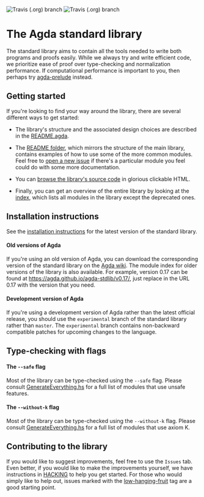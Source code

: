 ![Travis (.org) branch](https://img.shields.io/travis/agda/agda-stdlib/master?label=master)
![Travis (.org) branch](https://img.shields.io/travis/agda/agda-stdlib/experimental?label=experimental)


The Agda standard library
=========================

The standard library aims to contain all the tools needed to write both
programs and proofs easily. While we always try and write efficient
code, we prioritize ease of proof over type-checking and normalization
performance. If computational performance is important to you, then
perhaps try [agda-prelude](https://github.com/UlfNorell/agda-prelude)
instead.

## Getting started

If you're looking to find your way around the library, there are several
different ways to get started:

- The library's structure and the associated design choices are described
in the [README.agda](https://github.com/agda/agda-stdlib/tree/master/README.agda).

- The [README folder](https://github.com/agda/agda-stdlib/tree/master/README),
which mirrors the structure of the main library, contains examples of how to
use some of the more common modules. Feel free to [open a new issue](https://github.com/agda/agda-stdlib/issues/new) if there's a particular module you feel could do with
some more documentation.

- You can [browse the library's source code](https://agda.github.io/agda-stdlib/README.html)
in glorious clickable HTML.

- Finally, you can get an overview of the entire library by looking at the
[index](https://agda.github.io/agda-stdlib/), which lists all modules
in the library except the deprecated ones.

## Installation instructions

See the [installation instructions](https://github.com/agda/agda-stdlib/blob/master/notes/installation-guide.md) for the latest version of the standard library.

#### Old versions of Agda

If you're using an old version of Agda, you can download the corresponding version
of the standard library on the [Agda wiki](http://wiki.portal.chalmers.se/agda/pmwiki.php?n=Libraries.StandardLibrary).
The module index for older versions of the library is also available. For example,
version 0.17 can be found at https://agda.github.io/agda-stdlib/v0.17/, just
replace in the URL 0.17 with the version that you need.

#### Development version of Agda

If you're using a development version of Agda rather than the latest official release,
you should use the `experimental` branch of the standard library rather than `master`.
The `experimental` branch contains non-backward compatible patches for upcoming
changes to the language.

## Type-checking with flags

#### The `--safe` flag

Most of the library can be type-checked using the `--safe` flag. Please consult
[GenerateEverything.hs](https://github.com/agda/agda-stdlib/blob/master/GenerateEverything.hs#L23)
for a full list of modules that use unsafe features.

#### The `--without-k` flag

Most of the library can be type-checked using the `--without-k` flag. Please consult
[GenerateEverything.hs](https://github.com/agda/agda-stdlib/blob/master/GenerateEverything.hs#L74)
for a full list of modules that use axiom K.

## Contributing to the library

If you would like to suggest improvements, feel free to use the `Issues` tab.
Even better, if you would like to make the improvements yourself, we have instructions
in [HACKING](https://github.com/agda/agda-stdlib/blob/master/HACKING.md) to help
you get started. For those who would simply like to help out, issues marked with
the [low-hanging-fruit](https://github.com/agda/agda-stdlib/issues?q=is%3Aopen+is%3Aissue+label%3Alow-hanging-fruit) tag are a good starting point.
